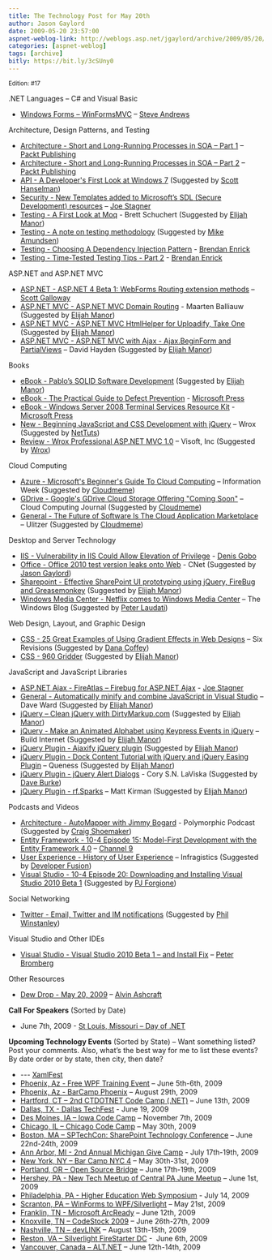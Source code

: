 ```yaml
---
title: The Technology Post for May 20th
author: Jason Gaylord
date: 2009-05-20 23:57:00
aspnet-weblog-link: http://weblogs.asp.net/jgaylord/archive/2009/05/20/the-technology-post-for-may-20th.aspx
categories: [aspnet-weblog]
tags: [archive]
bitly: https://bit.ly/3cSUny0
---
```


<small>Edition: #17</small>

.NET Languages – C# and Visual Basic

- [Windows Forms – WinFormsMVC](http://winformsmvc.codeplex.com/) – [Steve Andrews](http://twitter.com/SteveAndrews)

Architecture, Design Patterns, and Testing

- [Architecture - Short and Long-Running Processes in SOA – Part 1](http://www.packtpub.com/article/short-and-long-running-processes-soa-1) – [Packt Publishing](http://twitter.com/packtpub)
- [Architecture - Short and Long-Running Processes in SOA – Part 2](http://www.packtpub.com/article/short-and-long-running-processes-soa-2) – [Packt Publishing](http://twitter.com/packtpub)
- [API - A Developer's First Look at Windows 7](http://www.msdev.com/Directory/SeriesDescription.aspx?CourseId=104) (Suggested by [Scott Hanselman](http://twitter.com/shanselman))
- [Security - New Templates added to Microsoft’s SDL (Secure Development) resources](http://misfitgeek.com/blog/new-templates-added-to-microsoft-rsquo-s-sdl-secure-development-resources/) – [Joe Stagner](http://twitter.com/MisfitGeek)
- [Testing - A First Look at Moq](http://blog.objectmentor.com/articles/2009/05/19/a-first-look-at-moq) - Brett Schuchert (Suggested by [Elijah Manor](http://twitter.com/elijahmanor))
- [Testing - A note on testing methodology](http://www.quirksmode.org/blog/archives/2009/05/a_note_on_testi.html) (Suggested by [Mike Amundsen](http://twitter.com/mamund))
- [Testing - Choosing A Dependency Injection Pattern](http://brendan.enrick.com/blog/choosing-a-dependency-injection-pattern/) - [Brendan Enrick](http://twitter.com/brendoneus)
- [Testing - Time-Tested Testing Tips - Part 2](http://brendan.enrick.com/blog/time-tested-testing-tips-part-2/) - [Brendan Enrick](http://twitter.com/brendoneus)

ASP.NET and ASP.NET MVC

- [ASP.NET - ASP.NET 4 Beta 1: WebForms Routing extension methods](http://www.mostlylucid.net/archive/2009/05/19/1322.aspx) – [Scott Galloway](http://twitter.com/scottgal)
- [ASP.NET MVC - ASP.NET MVC Domain Routing](http://blog.maartenballiauw.be/post/2009/05/20/ASPNET-MVC-Domain-Routing.aspx) - Maarten Balliauw (Suggested by [Elijah Manor](http://twitter.com/elijahmanor))
- [ASP.NET MVC - ASP.NET MVC HtmlHelper for Uploadify, Take One](http://www.trycatchfail.com/blog/post/2009/05/13/ASPNET-MVC-HtmlHelper-for-Uploadify-Take-One.aspx) (Suggested by [Elijah Manor](http://twitter.com/elijahmanor))
- [ASP.NET MVC - ASP.NET MVC with Ajax - Ajax.BeginForm and PartialViews](http://davidhayden.com/blog/dave/archive/2009/05/19/ASPNETMVCAjaxBeginForm.aspx) – David Hayden (Suggested by [Elijah Manor](http://twitter.com/elijahmanor))

Books

- [eBook - Pablo’s SOLID Software Development](http://www.lostechies.com/blogs/derickbailey/archive/2009/05/19/announcing-pablo-s-e-books-book-1-pablo-s-solid-software-development.aspx) (Suggested by [Elijah Manor](http://twitter.com/elijahmanor))
- [eBook - The Practical Guide to Defect Prevention](http://blogs.msdn.com/microsoft_press/archive/2009/05/20/two-free-e-books-available-in-may.aspx) - [Microsoft Press](http://twitter.com/MicrosoftPress)
- [eBook - Windows Server 2008 Terminal Services Resource Kit](http://blogs.msdn.com/microsoft_press/archive/2009/05/20/two-free-e-books-available-in-may.aspx) - [Microsoft Press](http://twitter.com/MicrosoftPress)
- [New - Beginning JavaScript and CSS Development with jQuery](http://www.wrox.com/WileyCDA/WroxTitle/Beginning-JavaScript-and-CSS-Development-with-jQuery.productCd-0470227796.html) – Wrox (Suggested by [NetTuts](http://twitter.com/NETTUTS))
- [Review - Wrox Professional ASP.NET MVC 1.0](http://blogs.visoftinc.com/archive/2009/05/17/Book-Review-Wrox-Professional-ASP.NET-MVC-1.0.aspx) – Visoft, Inc (Suggested by [Wrox](http://twitter.com/wrox))

Cloud Computing

- [Azure - Microsoft's Beginner's Guide To Cloud Computing](http://www.informationweek.com/cloud-computing/blog/archives/2009/05/microsofts_five.html) – Information Week (Suggested by [Cloudmeme](http://twitter.com/cloudmeme))
- [GDrive - Google's GDrive Cloud Storage Offering "Coming Soon"](http://cloudcomputing.sys-con.com/node/971783) – Cloud Computing Journal (Suggested by [Cloudmeme](http://twitter.com/cloudmeme))
- [General - The Future of Software Is The Cloud Application Marketplace](http://cloudinterop.ulitzer.com/node/970259) – Ulitzer (Suggested by [Cloudmeme](http://twitter.com/cloudmeme))

Desktop and Server Technology

- [IIS - Vulnerability in IIS Could Allow Elevation of Privilege](http://blogs.lessthandot.com/index.php/WebDev/WebDesignGraphicsStyling/vulnerability-in-iis-could-allow-elevati) - [Denis Gobo](http://twitter.com/DenisGobo)
- [Office - Office 2010 test version leaks onto Web](http://news.cnet.com/8301-13860_3-10243091-56.html) - CNet (Suggested by [Jason Gaylord](http://twitter.com/jgaylord))
- [Sharepoint - Effective SharePoint UI prototyping using jQuery, FireBug and Greasemonkey](http://einaros.blogspot.com/2009/05/quick-sharepoint-ui-prototyping-using.html) (Suggested by [Elijah Manor](http://twitter.com/elijahmanor))
- [Windows Media Center - Netflix comes to Windows Media Center](http://windowsteamblog.com/blogs/windowsexperience/archive/2009/05/19/netflix-comes-to-windows-media-center.aspx) – The Windows Blog (Suggested by [Peter Laudati](http://twitter.com/jrzyshr))

Web Design, Layout, and Graphic Design

- [CSS - 25 Great Examples of Using Gradient Effects in Web Designs](http://sixrevisions.com/design-showcase-inspiration/25-great-examples-of-using-gradient-effects-in-web-designs/) – Six Revisions (Suggested by [Dana Coffey](http://twitter.com/crazeegeekchick))
- [CSS - 960 Gridder](http://gridder.andreehansson.se/) (Suggested by [Elijah Manor](http://twitter.com/elijahmanor))

JavaScript and JavaScript Libraries

- [ASP.NET Ajax - FireAtlas – Firebug for ASP.NET Ajax](http://misfitgeek.com/blog/aspnet/fireatlas-ndash-firebug-for-asp-net-ajax/) - [Joe Stagner](http://twitter.com/MisfitGeek)
- [General - Automatically minify and combine JavaScript in Visual Studio](http://encosia.com/2009/05/20/automatically-minify-and-combine-javascript-in-visual-studio/) – Dave Ward (Suggested by [Elijah Manor](http://twitter.com/elijahmanor))
- [jQuery – Clean jQuery with DirtyMarkup.com](http://dirtymarkup.com/) (Suggested by [Elijah Manor](http://twitter.com/elijahmanor))
- [jQuery - Make an Animated Alphabet using Keypress Events in jQuery](http://buildinternet.com/2009/05/make-an-animated-alphabet-using-keypress-events-in-jquery/) – Build Internet (Suggested by [Elijah Manor](http://twitter.com/elijahmanor))
- [jQuery Plugin - Ajaxify jQuery plugin](http://maxblog.me/ajaxify/) (Suggested by [Elijah Manor](http://twitter.com/elijahmanor))
- [jQuery Plugin - Dock Content Tutorial with jQuery and jQuery Easing Plugin](http://www.queness.com/post/241/dock-content-tutorial-with-jquery-and-jquery-easing-plugin) – Queness (Suggested by [Elijah Manor](http://twitter.com/elijahmanor))
- [jQuery Plugin - jQuery Alert Dialogs](http://abeautifulsite.net/notebook/87) - Cory S.N. LaViska (Suggested by [Dave Burke](http://twitter.com/daveburkevt))
- [jQuery Plugin - rf.Sparks](http://mattkirman.com/2009/05/20/jquery-plugin-rfsparks/) – Matt Kirman (Suggested by [Elijah Manor](http://twitter.com/elijahmanor))

Podcasts and Videos

- [Architecture - AutoMapper with Jimmy Bogard](http://polymorphicpodcast.com/shows/automapper/) - Polymorphic Podcast (Suggested by [Craig Shoemaker](http://twitter.com/craigshoemaker))
- [Entity Framework - 10-4 Episode 15: Model-First Development with the Entity Framework 4.0](http://channel9.msdn.com/shows/10-4/10-4-Episode-15-Model-First-Development-with-the-Entity-Framework-40/) – [Channel 9](http://twitter.com/ch9)
- [User Experience - History of User Experience](http://community.infragistics.com/pixel8/media/p/95683.aspx) – Infragistics (Suggested by [Developer Fusion](http://twitter.com/developerFusion))
- [Visual Studio - 10-4 Episode 20: Downloading and Installing Visual Studio 2010 Beta 1](http://channel9.msdn.com/shows/10-4/10-4-Episode-20-Downloading-and-Installing-Visual-Studio-2010-Beta-1/) (Suggested by [PJ Forgione](http://twitter.com/pj_forgione))

Social Networking

- [Twitter - Email, Twitter and IM notifications](http://litmusapp.com/blog/email-twitter-im-notifications) (Suggested by [Phil Winstanley](http://twitter.com/Plip))

Visual Studio and Other IDEs

- [Visual Studio - Visual Studio 2010 Beta 1 – and Install Fix](http://petesbloggerama.blogspot.com/2009/05/visual-studio-2010-beta-1.html) – [Peter Bromberg](http://twitter.com/peterbromberg)

Other Resources

- [Dew Drop - May 20, 2009](http://www.alvinashcraft.com/2009/05/20/dew-drop-may-20-2009/) – [Alvin Ashcraft](http://twitter.com/alvinashcraft)

**Call For Speakers** (Sorted by Date)

- June 7th, 2009 - [St Louis, Missouri – Day of .NET](http://stlouisdayofdotnet.com/Speakers.aspx)

**Upcoming Technology Events** (Sorted by State) – Want something listed? Post your comments. Also, what’s the best way for me to list these events? By date order or by state, then city, then date?

- \--- [XamlFest](http://xamlfestonline.com/)
- [Phoenix, Az - Free WPF Training Event](http://weblogs.asp.net/dwahlin/archive/2009/05/14/free-wpf-training-event-in-phoenix-june-5th-and-6th.aspx) – June 5th-6th, 2009
- [Phoenix, Az - BarCamp Phoenix](http://barcamp.org/BarCampPhoenix) – August 29th, 2009
- [Hartford, CT – 2nd CTDOTNET Code Camp (.NET)](http://ctdotnet.org/codecamp2.aspx) – June 13th, 2009
- [Dallas, TX - Dallas TechFest](http://www.developerfusion.com/event/12258/dallas-techfest/) - June 19, 2009
- [Des Moines, IA – Iowa Code Camp](http://iowacodecamp.com/default.aspx) – November 7th, 2009
- [Chicago, IL – Chicago Code Camp](http://chicagocodecamp-blogs.eventbrite.com/) – May 30th, 2009
- [Boston, MA – SPTechCon: SharePoint Technology Conference](http://www.sptechcon.com/) – June 22nd-24th, 2009
- [Ann Arbor, MI - 2nd Annual Michigan Give Camp](http://michigangivecamp.eventbrite.com/) - July 17th-19th, 2009
- [New York, NY – Bar Camp NYC 4](http://blogs.msdn.com/peterlau/archive/2009/05/20/barcampnyc4-coming-may-30-31st-at-nyu.aspx) – May 30th-31st, 2009
- [Portland, OR – Open Source Bridge](http://www.developerfusion.com/event/12569/open-source-bridge/) – June 17th-19th, 2009
- [Hershey, PA - New Tech Meetup of Central PA June Meetup](http://www.meetup.com/New-Tech-Meetup-of-Central-PA/calendar/10338394/) – June 1st, 2009
- [Philadelphia, PA - Higher Education Web Symposium](http://www.developerfusion.com/event/11332/higher-education-web-symposium/) - July 14, 2009
- [Scranton, PA – WinForms to WPF/Silverlight](http://dotnetvalley.com/events/eventdetails.aspx?eventid=80) – May 21st, 2009
- [Franklin, TN - Microsoft ArcReady](http://www.developerfusion.com/event/12322/microsoft-arcready/) – June 12th, 2009
- [Knoxville, TN – CodeStock 2009](http://www.codestock.org/) – June 26th-27th, 2009
- [Nashville, TN – devLINK](http://devlink.net/) – August 13th-15th, 2009
- [Reston, VA – Silverlight FireStarter DC](http://franksworld.com/blog/archive/2009/05/06/11482.aspx) -  June 6th, 2009
- [Vancouver, Canada – ALT.NET](http://www.altnetconfcanada.com/home/index.castle) – June 12th-14th, 2009